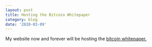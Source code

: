 ```yaml
---
layout: post
title: Hosting the Bitcoin Whitepaper
category: blog
date: '2020-03-09'
---
```


My website now and forever will be hosting the [bitcoin whitepaper.](https://www.erickuhn19.com/bitcoin.pdf)
